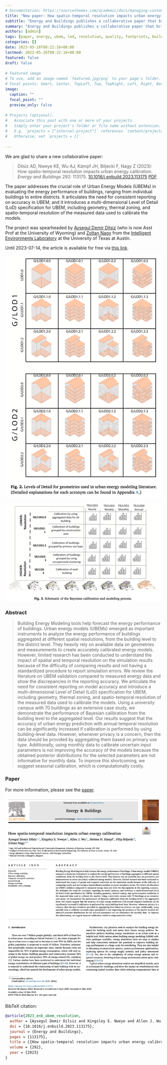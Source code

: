 ```yaml
---
# Documentation: https://sourcethemes.com/academic/docs/managing-content/
title: "New paper: How spatio-temporal resolution impacts urban energy calibration"
subtitle: "Energy and Buildings publishes a collaborative paper that brings advancements to the discourse on resolution and accuracy in urban energy models."
summary: "Energy and Buildings publishes a collaborative paper that brings advancements to the discourse on resolution and accuracy in urban energy models."
authors: [admin]
tags: [paper, energy, ubem, lod, resolution, quality, footprints, buildings, gis]
categories: []
date: 2023-05-26T08:22:16+08:00
lastmod: 2023-05-26T08:22:16+08:00
featured: false
draft: false

# Featured image
# To use, add an image named `featured.jpg/png` to your page's folder.
# Focal points: Smart, Center, TopLeft, Top, TopRight, Left, Right, BottomLeft, Bottom, BottomRight.
image:
  caption: ""
  focal_point: ""
  preview_only: false

# Projects (optional).
#   Associate this post with one or more of your projects.
#   Simply enter your project's folder or file name without extension.
#   E.g. `projects = ["internal-project"]` references `content/project/deep-learning/index.md`.
#   Otherwise, set `projects = []`.

---
```


We are glad to share a new collaborative paper:

> Dilsiz AD, Nweye KE, Wu AJ, Kämpf JH, Biljecki F, Nagy Z (2023): How spatio-temporal resolution impacts urban energy calibration. _Energy and Buildings_ 292: 113175. [<i class="ai ai-doi-square ai"></i> 10.1016/j.enbuild.2023.113175](https://doi.org/10.1016/j.enbuild.2023.113175) [<i class="far fa-file-pdf"></i> PDF](/publication/2023-enb-ubem-resolution/2023-enb-ubem-resolution.pdf)</i>

The paper addresses the crucial role of Urban Energy Models (UBEMs) in evaluating the energy performance of buildings, ranging from individual buildings to entire districts.
It articulates the need for consistent reporting on accuracy in UBEM, and it introduces a multi-dimensional Level of Detail (LoD) specification for UBEM, including geometry, thermal zoning, and spatio-temporal resolution of the measured data used to calibrate the models.

The project was spearheaded by [Aysegul Demir Dilsiz](https://www.uwyo.edu/civil/faculty_staff/faculty/aysegul-demir/) (who is now Asst Prof at the University of Wyoming) and [Zoltan Nagy](https://www.ie-lab.org/author/zoltan-nagy/) from the [Intelligent Environments Laboratory](https://www.ie-lab.org) at the University of Texas at Austin.

Until 2023-07-14, the article is available for free via [this link](https://authors.elsevier.com/c/1h8R9_8dCXk2Vr).

![](1.png)

![](2.png)


### Abstract

> Building Energy Modeling tools help forecast the energy performance of buildings. Urban energy models (UBEMs) emerged as important instruments to analyze the energy performance of buildings aggregated at different spatial resolutions, from the building level to the district level. They heavily rely on available data on geometries and measurements to create accurately calibrated energy models. However, limited research has been conducted to understand the impact of spatial and temporal resolution on the simulation results because of the difficulty of comparing results and not having a standardized procedure to report simulation errors. We review the literature on UBEM validation compared to measured energy data and show the discrepancies in the reporting accuracy. We articulate the need for consistent reporting on model accuracy and introduce a multi-dimensional Level of Detail (LoD) specification for UBEM, including geometry, thermal zoning, and spatio-temporal resolution of the measured data used to calibrate the models. Using a university campus with 70 buildings as an extensive case study, we demonstrate the performance of Bayesian calibration from the building level to the aggregated level. Our results suggest that the accuracy of urban energy prediction with annual temporal resolution can be significantly increased if calibration is performed by using building-level data. However, whenever privacy is a concern, then the data should be provided by aggregating them based on primary use type. Additionally, using monthly data to calibrate uncertain input parameters is not improving the accuracy of the models because the obtained posterior distributions for the selected parameters are not informative for monthly data. To improve this shortcoming, we suggest seasonal calibration, which is computationally costly.

### Paper 

For more information, please see the [paper](/publication/2023-enb-ubem-resolution/).

[![](page-one.png)](/publication/2023-enb-ubem-resolution/)

BibTeX citation:
```bibtex
@article{2023_enb_ubem_resolution,
  author = {Aysegul Demir Dilsiz and Kingsley E. Nweye and Allen J. Wu and Jérôme H. Kämpf and Filip Biljecki and Zoltan Nagy},
  doi = {10.1016/j.enbuild.2023.113175},
  journal = {Energy and Buildings},
  pages = {113175},
  title = {{How spatio-temporal resolution impacts urban energy calibration}},
  volume = {292},
  year = {2023}
}
```
